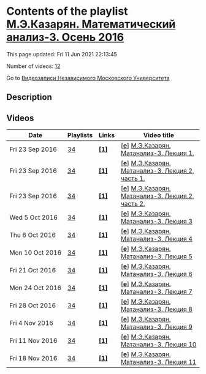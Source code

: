 # Contents of the playlist [М.Э.Казарян. Математический анализ-3. Осень 2016](https://www.youtube.com/playlist?list=PLp9ABVh6_x4H8tIm2uMzSGGVSv6impUql)

This page updated: Fri 11 Jun 2021 22:13:45

Number of videos: [12](#videos)

Go to [Видеозаписи Независимого Московского Университета](../README.md)

## Description



## Videos

|Date|Playlists|Links|Video title|
|---|---|---|---|
| Fri&nbsp;23&nbsp;Sep&nbsp;2016 | [34](../playlists/34 "М.Э.Казарян. Математический анализ-3. Осень 2016") | [**[1]**](http://www.mathnet.ru/php/conference.phtml?eventID=25&confid=949&option_lang=rus&if_videolibrary=1) | [[**e**](https://studio.youtube.com/video/Ag8UyJevtFA/edit "Edit")] [М.Э.Казарян. Матанализ-3. Лекция 1.](https://www.youtube.com/watch?v=Ag8UyJevtFA&list=PLp9ABVh6_x4H8tIm2uMzSGGVSv6impUql "Курс НМУ для 2-го курса.&#013;7 сентября 2016 г. 17:30, НМУ 310 (Москва, Большой Власьевский пер., 11)&#013;http://www.mathnet.ru/php/conference.phtml?eventID=25&confid=949&option&#95;lang=rus&if&#95;videolibrary=1") |
| Fri&nbsp;23&nbsp;Sep&nbsp;2016 | [34](../playlists/34 "М.Э.Казарян. Математический анализ-3. Осень 2016") | [**[1]**](http://www.mathnet.ru/php/conference.phtml?eventID=25&confid=949&option_lang=rus&if_videolibrary=1) | [[**e**](https://studio.youtube.com/video/Z5Qz4jUVEQQ/edit "Edit")] [М.Э.Казарян. Матанализ-3. Лекция 2, часть 1.](https://www.youtube.com/watch?v=Z5Qz4jUVEQQ&list=PLp9ABVh6_x4H8tIm2uMzSGGVSv6impUql "Курс НМУ для 2-го курса.&#013;14 сентября 2016 г. 17:30, НМУ 310 (Москва, Большой Власьевский пер., 11)&#013;http://www.mathnet.ru/php/conference.phtml?eventID=25&confid=949&option&#95;lang=rus&if&#95;videolibrary=1") |
| Fri&nbsp;23&nbsp;Sep&nbsp;2016 | [34](../playlists/34 "М.Э.Казарян. Математический анализ-3. Осень 2016") | [**[1]**](http://www.mathnet.ru/php/conference.phtml?eventID=25&confid=949&option_lang=rus&if_videolibrary=1) | [[**e**](https://studio.youtube.com/video/MMsleA1-mVY/edit "Edit")] [М.Э.Казарян. Матанализ-3. Лекция 2, часть 2.](https://www.youtube.com/watch?v=MMsleA1-mVY&list=PLp9ABVh6_x4H8tIm2uMzSGGVSv6impUql "Курс НМУ для 2-го курса.&#013;14 сентября 2016 г. 17:30, НМУ 310 (Москва, Большой Власьевский пер., 11)&#013;http://www.mathnet.ru/php/conference.phtml?eventID=25&confid=949&option&#95;lang=rus&if&#95;videolibrary=1") |
| Wed&nbsp;5&nbsp;Oct&nbsp;2016 | [34](../playlists/34 "М.Э.Казарян. Математический анализ-3. Осень 2016") | [**[1]**](http://www.mathnet.ru/php/conference.phtml?eventID=25&confid=949&option_lang=rus&if_videolibrary=1) | [[**e**](https://studio.youtube.com/video/jYKEkPPQ_nU/edit "Edit")] [М.Э.Казарян. Матанализ-3. Лекция 3](https://www.youtube.com/watch?v=jYKEkPPQ_nU&list=PLp9ABVh6_x4H8tIm2uMzSGGVSv6impUql "Курс НМУ для 2-го курса.&#013;21 сентября 2016 г. 17:30, НМУ 310 (Москва, Большой Власьевский пер., 11)&#013;http://www.mathnet.ru/php/conference.phtml?eventID=25&confid=949&option&#95;lang=rus&if&#95;videolibrary=1") |
| Thu&nbsp;6&nbsp;Oct&nbsp;2016 | [34](../playlists/34 "М.Э.Казарян. Математический анализ-3. Осень 2016") | [**[1]**](http://www.mathnet.ru/php/conference.phtml?eventID=25&confid=949&option_lang=rus&if_videolibrary=1) | [[**e**](https://studio.youtube.com/video/sFiuPK2t-l0/edit "Edit")] [М.Э.Казарян. Матанализ-3. Лекция 4](https://www.youtube.com/watch?v=sFiuPK2t-l0&list=PLp9ABVh6_x4H8tIm2uMzSGGVSv6impUql "Курс НМУ для 2-го курса.&#013;28 сентября 2016 г. 17:30, НМУ 310 (Москва, Большой Власьевский пер., 11)&#013;http://www.mathnet.ru/php/conference.phtml?eventID=25&confid=949&option&#95;lang=rus&if&#95;videolibrary=1") |
| Mon&nbsp;10&nbsp;Oct&nbsp;2016 | [34](../playlists/34 "М.Э.Казарян. Математический анализ-3. Осень 2016") | [**[1]**](http://www.mathnet.ru/php/conference.phtml?eventID=25&confid=949&option_lang=rus&if_videolibrary=1) | [[**e**](https://studio.youtube.com/video/RJH1On1WOu8/edit "Edit")] [М.Э.Казарян. Матанализ-3. Лекция 5](https://www.youtube.com/watch?v=RJH1On1WOu8&list=PLp9ABVh6_x4H8tIm2uMzSGGVSv6impUql "Курс НМУ для 2-го курса.&#013;5 октября 2016 г. 17:30, НМУ 310 (Москва, Большой Власьевский пер., 11)&#013;http://www.mathnet.ru/php/conference.phtml?eventID=25&confid=949&option&#95;lang=rus&if&#95;videolibrary=1") |
| Fri&nbsp;21&nbsp;Oct&nbsp;2016 | [34](../playlists/34 "М.Э.Казарян. Математический анализ-3. Осень 2016") | [**[1]**](http://www.mathnet.ru/php/conference.phtml?eventID=25&confid=949&option_lang=rus&if_videolibrary=1) | [[**e**](https://studio.youtube.com/video/xjhpm_mT7pA/edit "Edit")] [М.Э.Казарян. Матанализ-3. Лекция 6](https://www.youtube.com/watch?v=xjhpm_mT7pA&list=PLp9ABVh6_x4H8tIm2uMzSGGVSv6impUql "Курс НМУ для 2-го курса.&#013;12 октября 2016 г. 17:30, НМУ 310 (Москва, Большой Власьевский пер., 11)&#013;http://www.mathnet.ru/php/conference.phtml?eventID=25&confid=949&option&#95;lang=rus&if&#95;videolibrary=1") |
| Mon&nbsp;24&nbsp;Oct&nbsp;2016 | [34](../playlists/34 "М.Э.Казарян. Математический анализ-3. Осень 2016") | [**[1]**](http://www.mathnet.ru/php/conference.phtml?eventID=25&confid=949&option_lang=rus&if_videolibrary=1) | [[**e**](https://studio.youtube.com/video/8e4uHWFdXU4/edit "Edit")] [М.Э.Казарян. Матанализ-3. Лекция 7](https://www.youtube.com/watch?v=8e4uHWFdXU4&list=PLp9ABVh6_x4H8tIm2uMzSGGVSv6impUql "Курс НМУ для 2-го курса.&#013;19 октября 2016 г. 17:30, НМУ 310 (Москва, Большой Власьевский пер., 11)&#013;http://www.mathnet.ru/php/conference.phtml?eventID=25&confid=949&option&#95;lang=rus&if&#95;videolibrary=1") |
| Fri&nbsp;28&nbsp;Oct&nbsp;2016 | [34](../playlists/34 "М.Э.Казарян. Математический анализ-3. Осень 2016") | [**[1]**](http://www.mathnet.ru/php/conference.phtml?eventID=25&confid=949&option_lang=rus&if_videolibrary=1) | [[**e**](https://studio.youtube.com/video/pQrH_XxWpdY/edit "Edit")] [М.Э.Казарян. Матанализ-3. Лекция 8](https://www.youtube.com/watch?v=pQrH_XxWpdY&list=PLp9ABVh6_x4H8tIm2uMzSGGVSv6impUql "Курс НМУ для 2-го курса.&#013;26 октября 2016 г. 17:30, НМУ 310 (Москва, Большой Власьевский пер., 11)&#013;http://www.mathnet.ru/php/conference.phtml?eventID=25&confid=949&option&#95;lang=rus&if&#95;videolibrary=1") |
| Fri&nbsp;4&nbsp;Nov&nbsp;2016 | [34](../playlists/34 "М.Э.Казарян. Математический анализ-3. Осень 2016") | [**[1]**](http://www.mathnet.ru/php/conference.phtml?eventID=25&confid=949&option_lang=rus&if_videolibrary=1) | [[**e**](https://studio.youtube.com/video/VOx35u9zwxo/edit "Edit")] [М.Э.Казарян. Матанализ-3. Лекция 9](https://www.youtube.com/watch?v=VOx35u9zwxo&list=PLp9ABVh6_x4H8tIm2uMzSGGVSv6impUql "Курс НМУ для 2-го курса.&#013;2 ноября 2016 г. 17:30, НМУ 310 (Москва, Большой Власьевский пер., 11)&#013;http://www.mathnet.ru/php/conference.phtml?eventID=25&confid=949&option&#95;lang=rus&if&#95;videolibrary=1") |
| Fri&nbsp;11&nbsp;Nov&nbsp;2016 | [34](../playlists/34 "М.Э.Казарян. Математический анализ-3. Осень 2016") | [**[1]**](http://www.mathnet.ru/php/conference.phtml?eventID=25&confid=949&option_lang=rus&if_videolibrary=1) | [[**e**](https://studio.youtube.com/video/xi0JY2_VAjQ/edit "Edit")] [М.Э.Казарян. Матанализ-3. Лекция 10](https://www.youtube.com/watch?v=xi0JY2_VAjQ&list=PLp9ABVh6_x4H8tIm2uMzSGGVSv6impUql "Курс НМУ для 2-го курса.&#013;9 ноября 2016 г. 17:30, НМУ 310 (Москва, Большой Власьевский пер., 11)&#013;http://www.mathnet.ru/php/conference.phtml?eventID=25&confid=949&option&#95;lang=rus&if&#95;videolibrary=1") |
| Fri&nbsp;18&nbsp;Nov&nbsp;2016 | [34](../playlists/34 "М.Э.Казарян. Математический анализ-3. Осень 2016") | [**[1]**](http://www.mathnet.ru/php/conference.phtml?eventID=25&confid=949&option_lang=rus&if_videolibrary=1) | [[**e**](https://studio.youtube.com/video/zH_gKgBS0FQ/edit "Edit")] [М.Э.Казарян. Матанализ-3. Лекция 11](https://www.youtube.com/watch?v=zH_gKgBS0FQ&list=PLp9ABVh6_x4H8tIm2uMzSGGVSv6impUql "Курс НМУ для 2-го курса.&#013;16 ноября 2016 г. 17:30, НМУ 310 (Москва, Большой Власьевский пер., 11)&#013;http://www.mathnet.ru/php/conference.phtml?eventID=25&confid=949&option&#95;lang=rus&if&#95;videolibrary=1") |
